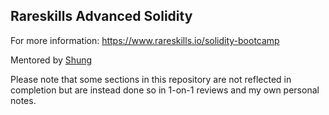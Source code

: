 ## Rareskills Advanced Solidity

For more information: https://www.rareskills.io/solidity-bootcamp

Mentored by [Shung](https://twitter.com/shunduquar)

Please note that some sections in this repository are not reflected in completion but are instead done so in 1-on-1 reviews and my own personal notes.